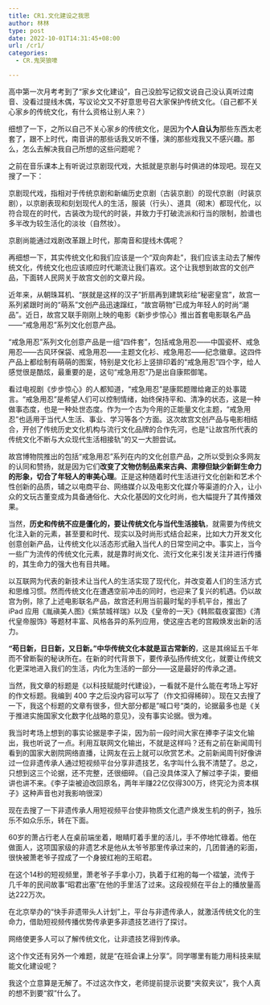```yaml
---
title: CR1.文化建设之我思
author: 林林
type: post
date: 2022-10-01T14:31:45+08:00
url: /cr1/
categories:
  - CR.鬼哭狼嚎

---
```

高中第一次月考考到了“家乡文化建设”，自己没脸写记叙文说自己没认真听过南音、没看过提线木偶，写议论文又不好意思号召大家保护传统文化。（自己都不关心家乡的传统文化，有什么资格让别人来？）

细想了一下，之所以自己不关心家乡的传统文化，是因为**个人自认为**那些东西太老套了，跟不上时代，南音讲的那些话我又听不懂，演的那些戏我又不感兴趣。那么，怎么去解决我自己所想的这些问题呢？

之前在音乐课本上有听说过京剧现代戏，大抵就是京剧与时俱进的体现吧。现在又搜了一下：

京剧现代戏，指相对于传统京剧和新编历史京剧（古装京剧）的现代京剧（时装京剧），以京剧表现和刻划现代人的生活，服装（行头）、道具（砌末）都现代化，以符合现在的时代，古装改为现代的时装，并致力于打破流派和行当的限制，脸谱也多半改为较生活化的淡妆（自然妆）。

京剧尚能通过戏剧改革跟上时代，那南音和提线木偶呢？

再细想一下，其实传统文化和我们应该是一个“双向奔赴”，我们应该主动去了解传统文化，传统文化也应该顺应时代潮流让我们喜欢。这个让我想到故宫的文创产品，下面转人民网关于故宫文创的文章片段。



近年来，从朝珠耳机、“朕就是这样的汉子”折扇再到建筑彩绘“秘密皇宫”，故宫一系列紧跟时尚的“萌系”文创产品迅速蹿红，“故宫萌物”已成为年轻人的时尚“潮品”。近日，故宫又联手刚刚上映的电影《新步步惊心》推出首套电影联名产品——“戒急用忍”系列文化创意产品。

“戒急用忍”系列文化创意产品是一组“四件套”，包括戒急用忍——中国瓷杯、戒急用忍——古风环保袋、戒急用忍——主题文化衫、戒急用忍——纪念徽章。这四件产品上都绘制有萌萌的图案，特别是文化衫上竖排印着的“戒急用忍”四个字，给人感觉很是酷炫，最重要的是，这句“戒急用忍”乃是出自康熙御笔。

看过电视剧《步步惊心》的人都知道，“戒急用忍”是康熙题赠给雍正的处事箴言。“戒急用忍”是希望人们可以控制情绪，始终保持平和、清净的状态，这是一种做事态度，也是一种处世态度。作为一个古为今用的正能量文化主题，“戒急用忍”也适用于当代人生活、事业、学习等各个方面。这次故宫文创产品与电影相结合，开创了传统历史文化机构与流行文化品牌的合作先河，也是“让故宫所代表的传统文化不断与大众现代生活相接轨”的又一大胆尝试。

故宫博物院推出的包括“戒急用忍”系列在内的文化创意产品，之所以受到众多网友的认同和赞扬，就是因为它们**改变了文物仿制品素来古典、肃穆但缺少新鲜生命力的形象，切合了年轻人的审美心理**。正是这种随着时代生活进行文化创新和艺术个性创新的品质，辅之以电商平台、网络媒介以及电影文化媒介等渠道的介入，让小众的文玩古董变成为具备通俗化、大众化基因的文化时尚，也大幅提升了其传播效果。




当然，**历史和传统不应是僵化的，要让传统文化与当代生活接轨**，就需要为传统文化注入新的元素，甚至要和时代、现实以及时尚形式结合起来，比如大力开发文化创意创新产品，让传统文化以活态形式融入当代人的日常空间之中。事实上，当今一些广为流传的传统文化元素，就是靠时尚文化、流行文化来引发关注并进行传播的，其生命力的强大也有目共睹。

以互联网为代表的新技术让当代人的生活实现了现代化，并改变着人们的生活方式和思维习惯。然而传统文化在遭遇空前冲击的同时，也迎来了复兴的机遇。仍以故宫为例，除了上述电影联名产品，故宫还利用当前最时髦的手机平台，推出了 iPad 应用《胤禛美人图》《紫禁城祥瑞》以及《皇帝的一天》《韩熙载夜宴图》《清代皇帝服饰》等题材丰富、风格各异的系列应用，使这座古老的宫殿焕发出新的活力。

**“苟日新，日日新，又日新。”中华传统文化本就是亘古常新的**，这是其绵延五千年而不曾断裂的秘诀所在。在新的时代背景下，要传承弘扬传统文化，就要让传统文化更深地进入我们的生活，内化为生活的一部分——这是最好的传承之道。





当然，我文章的标题是《以科技赋能时代建设》，一看就不是什么能在考场上写好的作文标题。我编到 400 字之后没内容可以写了（作文扣得稀碎）。现在又去搜了一下，我这个标题的文章有很多，但大部分都是”喊口号“类的，论据最多也是《关于推进实施国家文化数字化战略的意见》，没有事实论据。很为难。

我当时考场上想到的事实论据是李子柒，因为前一段时间大家在捧李子柒文化输出，我也听说了一点。利用互联网文化输出，不就是这样吗？还有之前在新闻周刊看到的国家大剧院网络直播，让网友在云上就可以欣赏艺术。之前新闻周刊好像讲过一位非遗传承人通过短视频平台分享非遗技艺，名字叫什么我不清楚了。总之，只想到这三个论据，还不完整，还很细碎。（自己没具体深入了解过李子柒，要细讲也讲不来。《李子柒被迫改回原名，两年半赚22亿仅得300万，终究沦为资本棋子》这种声音也对我影响很深）

现在去搜了一下非遗传承人用短视频平台使非物质文化遗产焕发生机的例子，独乐乐不如众乐乐，转在下面。





60岁的萧占行老人在桌前端坐着，眼睛盯着手里的活儿，手不停地忙碌着。他在做面人，这项国家级的非遗艺术是他从太爷爷那里传承过来的，几团普通的彩面，很快被萧老爷子捏成了一个身披红袍的王昭君。

在这个14秒的短视频里，萧老爷子手拿小刀，执着于红袍的每一个褶皱，流传于几千年的民间故事“昭君出塞”在他的手里活了过来。这段视频在平台上的播放量高达222万次。

在北京举办的“快手非遗带头人计划”上，平台与非遗传承人，就激活传统文化的生命力，借助短视频传播优势传承更多非遗技艺进行了探讨。




网络使更多人可以了解传统文化，让非遗技艺得到传承。

这个作文还有另外一个难题，就是“在班会课上分享”。同学哪里有能力用科技来赋能文化建设呢？

我这个立意算是无解了。不过这次作文，老师提前提示说要“夹叙夹议”，我个人真的想不到要“叙”什么了。